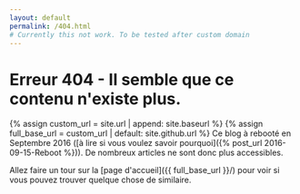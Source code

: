 ```yaml
---
layout: default
permalink: /404.html
# Currently this not work. To be tested after custom domain
---
```

# Erreur 404 - Il semble que ce contenu n'existe plus.

{% assign custom_url = site.url | append: site.baseurl %}
{% assign full_base_url = custom_url | default: site.github.url %}
Ce blog à rebooté en Septembre 2016 ([à lire si vous voulez savoir pourquoi]({% post_url 2016-09-15-Reboot %})). De nombreux articles ne sont donc plus accessibles.

Allez faire un tour sur la [page d'accueil]({{ full_base_url }}/) pour voir si vous pouvez trouver quelque chose de similaire.
